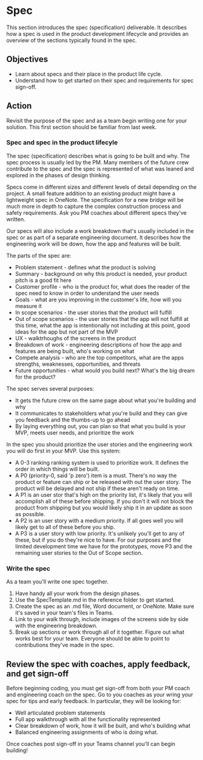 # Spec

This section introduces the spec (specification) deliverable. It describes how a spec is used in the product development lifecycle and provides an overview of the sections typically found in the spec.

## Objectives

* Learn about specs and their place in the product life cycle.
* Understand how to get started on their spec and requirements for spec sign-off.

## Action

Revisit the purpose of the spec and as a team begin writing one for your solution. This first section should be familiar from last week.

### Spec and spec in the product lifecyle

The spec (specification) describes what is going to be built and why. The spec process is usually led by the PM. Many members of the future crew contribute to the spec and the spec is represented of what was leaned and explored in the phases of design thinking.

Specs come in different sizes and different levels of detail depending on the project. A small feature addition to an existing product might have a lightweight spec in OneNote. The specification for a new bridge will be much more in depth to capture the complex construction process and safety requirements. Ask you PM coaches about different specs they've written.

Our specs will also include a work breakdown that's usually included in the spec or as part of a separate engineering document. It describes how the engineering work will be down, how the app and features will be built.

The parts of the spec are:

* Problem statement - defines what the product is solving
* Summary - background on why this product is needed, your product pitch is a good fit here
* Customer profile - who is the product for, what does the reader of the spec need to know in order to understand the user needs
* Goals - what are you improving in the customer's life, how will you measure it
* In scope scenarios - the user stories that the product will fulfill
* Out of scope scenarios - the user stories that the app will not fulfill at this time, what the app is intentionally not including at this point, good ideas for the app but not part of the MVP
* UX - walktrhoughs of the screens in the product
* Breakdown of work - engineering descriptions of how the app and features are being built, who's working on what
* Compete analysis - who are the top competitors, what are the apps strengths, weaknesses, opportunities, and threats
* Future opportunities - what would you build next? What's the big dream for the product?

The spec serves several purposes:

* It gets the future crew on the same page about what you're building and why
* It communicates to stakeholders what you're build and they can give you feedback and the thumbs-up to go ahead
* By laying everything out, you can plan so that what you build is your MVP, meets user needs, and prioritize the work

In the spec you should prioritize the user stories and the engineering work you will do first in your MVP. Use this system:

* A 0-3 ranking ranking system is used to prioritize work. It defines the order in which things will be built.
* A P0 (priority-0, said 'p zero') item is a must. There's no way the product or feature can ship or be released with out the user story. The product will be delayed and not ship if these aren't ready on time.
* A P1 is an user stor that's high on the priority list, it's likely that you will accomplish all of these before shipping. If you don't it will not block the product from shipping but you would likely ship it in an update as soon as possible.
* A P2 is an user story with a medium priority. If all goes well you will likely get to all of these before you ship.
* A P3 is a user story with low priority. It's unlikely you'll get to any of these, but if you do they're nice to have. For our purposes and the limited development time we have for the prototypes, move P3 and the remaining user stories to the Out of Scope section.

### Write the spec

As a team you'll write one spec together.

1. Have handy all your work from the design phases.
2. Use the SpecTemplate.md in the reference folder to get started.
3. Create the spec as an .md file, Word document, or OneNote. Make sure it's saved in your team's files in Teams.
4. Link to your walk through, include images of the screens side by side with the engineering breakdown.
5. Break up sections or work through all of it together. Figure out what works best for your team. Everyone should be able to point to contributions they've made in the spec.

## Review the spec with coaches, apply feedback, and get sign-off

Before beginning coding, you must get sign-off from both your PM coach and engineering coach on the spec. Go to you coaches as your wring your spec for tips and early feedback. In particular, they will be looking for:

* Well articulated problem statements
* Full app walkthrough with all the functionality represented
* Clear breakdown of work, how it will be built, and who's building what
* Balanced engineering assignments of who is doing what.

Once coaches post sign-off in your Teams channel you'll can begin building!
